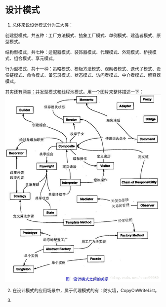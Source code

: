 # 设计模式  
1. 总体来说设计模式分为三大类：  
  
创建型模式，共五种：工厂方法模式、抽象工厂模式、单例模式、建造者模式、原型模式。  
  
结构型模式，共七种：适配器模式、装饰器模式、代理模式、外观模式、桥接模式、组合模式、享元模式。  
  
行为型模式，共十一种：策略模式、模板方法模式、观察者模式、迭代子模式、责任链模式、命令模式、备忘录模式、状态模式、访问者模式、中介者模式、解释器模式。  
  
其实还有两类：并发型模式和线程池模式。用一个图片来整体描述一下：  
![设计模型](https://github.com/Passion-long/Passion-long.github.io/blob/master/Figure/Design_patterns.png)  
  
2. 在设计模式的应用场景中，属于代理模式的有：防火墙，CopyOnWriteList。  
  
3. 
